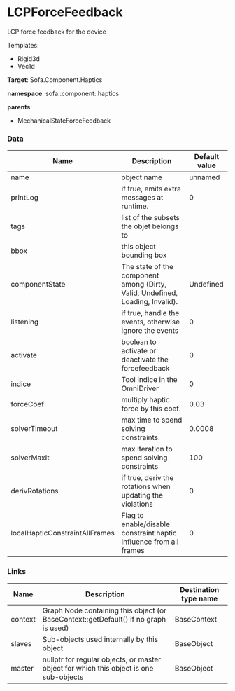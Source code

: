<!-- generate_doc -->
# LCPForceFeedback

LCP force feedback for the device


Templates:

- Rigid3d
- Vec1d

__Target__: Sofa.Component.Haptics

__namespace__: sofa::component::haptics

__parents__:

- MechanicalStateForceFeedback

### Data

<table>
    <thead>
        <tr>
            <th>Name</th>
            <th>Description</th>
            <th>Default value</th>
        </tr>
    </thead>
    <tbody>
	<tr>
		<td>name</td>
		<td>
object name
		</td>
		<td>unnamed</td>
	</tr>
	<tr>
		<td>printLog</td>
		<td>
if true, emits extra messages at runtime.
		</td>
		<td>0</td>
	</tr>
	<tr>
		<td>tags</td>
		<td>
list of the subsets the objet belongs to
		</td>
		<td></td>
	</tr>
	<tr>
		<td>bbox</td>
		<td>
this object bounding box
		</td>
		<td></td>
	</tr>
	<tr>
		<td>componentState</td>
		<td>
The state of the component among (Dirty, Valid, Undefined, Loading, Invalid).
		</td>
		<td>Undefined</td>
	</tr>
	<tr>
		<td>listening</td>
		<td>
if true, handle the events, otherwise ignore the events
		</td>
		<td>0</td>
	</tr>
	<tr>
		<td>activate</td>
		<td>
boolean to activate or deactivate the forcefeedback
		</td>
		<td>0</td>
	</tr>
	<tr>
		<td>indice</td>
		<td>
Tool indice in the OmniDriver
		</td>
		<td>0</td>
	</tr>
	<tr>
		<td>forceCoef</td>
		<td>
multiply haptic force by this coef.
		</td>
		<td>0.03</td>
	</tr>
	<tr>
		<td>solverTimeout</td>
		<td>
max time to spend solving constraints.
		</td>
		<td>0.0008</td>
	</tr>
	<tr>
		<td>solverMaxIt</td>
		<td>
max iteration to spend solving constraints
		</td>
		<td>100</td>
	</tr>
	<tr>
		<td>derivRotations</td>
		<td>
if true, deriv the rotations when updating the violations
		</td>
		<td>0</td>
	</tr>
	<tr>
		<td>localHapticConstraintAllFrames</td>
		<td>
Flag to enable/disable constraint haptic influence from all frames
		</td>
		<td>0</td>
	</tr>

</tbody>
</table>

### Links


| Name | Description | Destination type name |
| ---- | ----------- | --------------------- |
|context|Graph Node containing this object (or BaseContext::getDefault() if no graph is used)|BaseContext|
|slaves|Sub-objects used internally by this object|BaseObject|
|master|nullptr for regular objects, or master object for which this object is one sub-objects|BaseObject|

